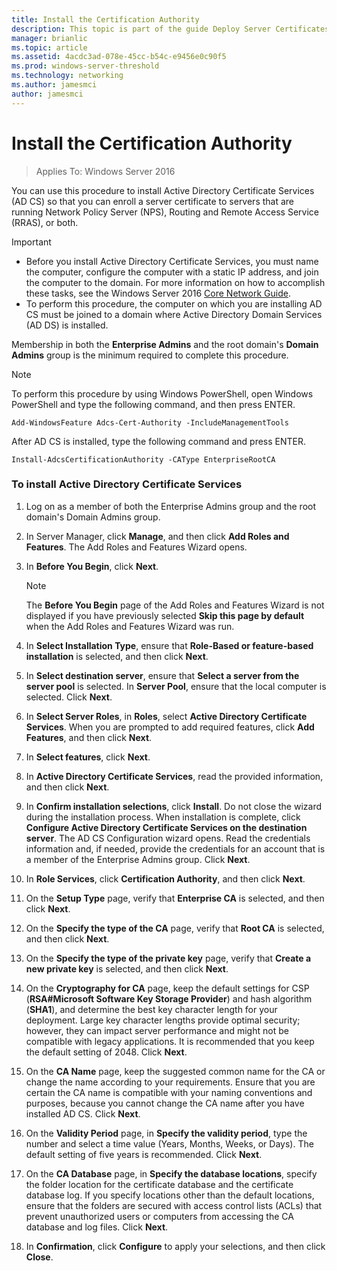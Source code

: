 ```yaml
---
title: Install the Certification Authority
description: This topic is part of the guide Deploy Server Certificates for 802.1X Wired and Wireless Deployments
manager: brianlic
ms.topic: article
ms.assetid: 4acdc3ad-078e-45cc-b54c-e9456e0c90f5
ms.prod: windows-server-threshold
ms.technology: networking
ms.author: jamesmci
author: jamesmci
---
```

# Install the Certification Authority

>Applies To: Windows Server 2016

You can use this procedure to install Active Directory Certificate Services (AD CS) so that you can enroll a server certificate to servers that are running Network Policy Server (NPS), Routing and Remote Access Service (RRAS), or both.  
  
> [!IMPORTANT]  
> -   Before you install Active Directory Certificate Services, you must name the computer, configure the computer with a static IP address, and join the computer to the domain. For more information on how to accomplish these tasks, see the  Windows Server 2016 [Core Network Guide](https://technet.microsoft.com/windows-server-docs/networking/core-network-guide/core-network-guide).  
> -   To perform this procedure, the computer on which you are installing AD CS must be joined to a domain where Active Directory Domain Services (AD DS) is installed.  
  
Membership in both the **Enterprise Admins** and the root domain's **Domain Admins** group is the minimum required to complete this procedure.  
  
> [!NOTE]  
> To perform this procedure by using Windows PowerShell, open Windows PowerShell and type the following command, and then press ENTER.   
>   
> `Add-WindowsFeature Adcs-Cert-Authority -IncludeManagementTools`  
>   
> After AD CS is installed, type the following command and press ENTER.  
>   
> `Install-AdcsCertificationAuthority -CAType EnterpriseRootCA`  
  
### To install Active Directory Certificate Services  
  
1.  Log on as a member of both the Enterprise Admins group and the root domain's Domain Admins group.  
  
2.  In Server Manager, click **Manage**, and then click **Add Roles and Features**. The Add Roles and Features Wizard opens.  
  
3.  In **Before You Begin**, click **Next**.  
  
    > [!NOTE]  
    > The **Before You Begin** page of the Add Roles and Features Wizard is not displayed if you have previously selected **Skip this page by default** when the Add Roles and Features Wizard was run.  
  
4.  In **Select Installation Type**, ensure that **Role-Based or feature-based installation** is selected, and then click **Next**.  
  
5.  In **Select destination server**, ensure that **Select a server from the server pool** is selected. In **Server Pool**, ensure that the local computer is selected. Click **Next**.  
  
6.  In **Select Server Roles**, in **Roles**, select **Active Directory Certificate Services**. When you are prompted to add required features, click **Add Features**, and then click **Next**.  
  
7.  In **Select features**, click **Next**.  
  
8.  In **Active Directory Certificate Services**, read the provided information, and then click **Next**.  
  
9. In **Confirm installation selections**, click **Install**. Do not close the wizard during the installation process. When installation is complete, click **Configure Active Directory Certificate Services on the destination server**. The AD CS Configuration wizard opens. Read the credentials information and, if needed, provide the credentials for an account that is a member of the Enterprise Admins group. Click **Next**.  
  
10. In **Role Services**, click **Certification Authority**, and then click **Next**.  
  
11. On the **Setup Type** page, verify that **Enterprise CA** is selected, and then click **Next**.  
  
12. On the **Specify the type of the CA** page, verify that **Root CA** is selected, and then click **Next**.  
  
13. On the **Specify the type of the private key** page, verify that **Create a new private key** is selected, and then click **Next**.  
  
14. On the **Cryptography for CA** page, keep the default settings for CSP (**RSA#Microsoft Software Key Storage Provider**) and hash algorithm (**SHA1**), and determine the best key character length for your deployment. Large key character lengths provide optimal security; however, they can impact server performance and might not be compatible with legacy applications. It is recommended that you keep the default setting of 2048. Click **Next**.  
  
15. On the **CA Name** page, keep the suggested common name for the CA or change the name according to your requirements. Ensure that you are certain the CA name is compatible with your naming conventions and purposes, because you cannot change the CA name after you have installed AD CS. Click **Next**.  
  
16. On the **Validity Period** page, in **Specify the validity period**, type the number and select a time value (Years, Months, Weeks, or Days). The default setting of five years is recommended. Click **Next**.  
  
17. On the **CA Database** page, in **Specify the database locations**, specify the folder location for the certificate database and the certificate database log. If you specify locations other than the default locations, ensure that the folders are secured with access control lists (ACLs) that prevent unauthorized users or computers from accessing the CA database and log files. Click **Next**.  
  
18. In **Confirmation**, click **Configure** to apply your selections, and then click **Close**.  
  



